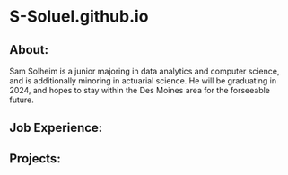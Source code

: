 # S-Soluel.github.io

## About:
Sam Solheim is a junior majoring in data analytics and computer science, and is additionally minoring in actuarial science. He will be graduating in 2024, and hopes to stay within the Des Moines area for the forseeable future. 

## Job Experience:

## Projects:
